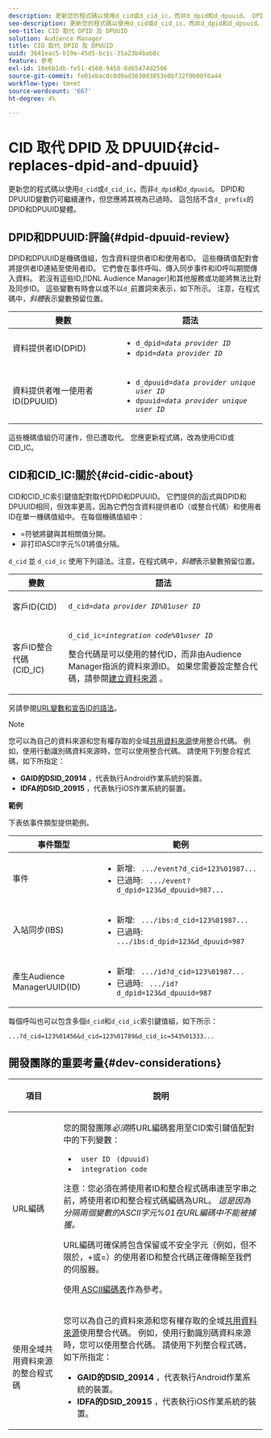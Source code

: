 ```yaml
---
description: 更新您的程式碼以使用d_cid或d_cid_ic，而非d_dpid和d_dpuuid。 DPID和DPUUID變數仍可繼續運作，但您應將其視為已過時。 這包括不含d_首碼的DPID和DPUUID變體。
seo-description: 更新您的程式碼以使用d_cid或d_cid_ic，而非d_dpid和d_dpuuid。 DPID和DPUUID變數仍可繼續運作，但您應將其視為已過時。 這包括不含d_首碼的DPID和DPUUID變體。
seo-title: CID 取代 DPID 及 DPUUID
solution: Audience Manager
title: CID 取代 DPID 及 DPUUID
uuid: 3641eac5-b19e-45d5-bc1c-35a23b4bab8c
feature: 參考
exl-id: 18e6b1db-fe51-4560-9458-8d65474d2506
source-git-commit: fe01ebac8c0d0ad3630d3853e0bf32f0b00f6a44
workflow-type: tm+mt
source-wordcount: '667'
ht-degree: 4%

---
```


# CID 取代 DPID 及 DPUUID{#cid-replaces-dpid-and-dpuuid}

更新您的程式碼以使用`d_cid`或`d_cid_ic`，而非`d_dpid`和`d_dpuuid`。 DPID和DPUUID變數仍可繼續運作，但您應將其視為已過時。 這包括不含`d_ prefix`的DPID和DPUUID變體。

## DPID和DPUUID:評論{#dpid-dpuuid-review}

DPID和DPUUID是機碼值組，包含資料提供者ID和使用者ID。 這些機碼值配對會將提供者ID連結至使用者ID。 它們會在事件呼叫、傳入同步事件和ID呼叫期間傳入資料。 若沒有這些ID,[!DNL Audience Manager]和其他服務或功能將無法比對及同步ID。 這些變數有時會以或不以`d_`前置詞來表示，如下所示。 注意，在程式碼中，*斜體*&#x200B;表示變數預留位置。

<table id="table_932B4416AE1E44E4A1E98D779D3B1ED5"> 
 <thead> 
  <tr> 
   <th colname="col1" class="entry"> 變數 </th> 
   <th colname="col2" class="entry"> 語法 </th> 
  </tr> 
 </thead>
 <tbody> 
  <tr> 
   <td colname="col1"> <p>資料提供者ID(DPID) </p> </td> 
   <td colname="col2"> 
    <ul id="ul_0567D39DCE784C20A81EC0845C7B1C6B"> 
     <li id="li_DDD8C18266314987A7C802918F4892A8"> <code>d_dpid=<i>data provider ID</i></code> </li> 
     <li id="li_80185558932E416698ABD71158303EA8"> <code>dpid=<i>data provider ID</i></code> </li> 
    </ul> </td> 
  </tr> 
  <tr> 
   <td colname="col1"> <p>資料提供者唯一使用者ID(DPUUID) </p> </td> 
   <td colname="col2"> 
    <ul id="ul_EA7F769523B142CE8FF5886E5CDFF2D9"> 
     <li id="li_C984E2FF0A83495880BB87C610FA3F79"> <code>d_dpuuid=<i>data provider unique user ID</i></code> </li> 
     <li id="li_DCFFAC995DCC49F489ACEFD97A06F877"> <code>dpuuid=<i>data provider unique user ID</i></code> </li> 
    </ul> </td> 
  </tr> 
 </tbody> 
</table>

這些機碼值組仍可運作，但已遭取代。 您應更新程式碼，改為使用CID或CID_IC。

## CID和CID_IC:關於{#cid-cidic-about}

CID和CID_IC索引鍵值配對取代DPID和DPUUID。 它們提供的函式與DPID和DPUUID相同，但效率更高，因為它們包含資料提供者ID（或整合代碼）和使用者ID在單一機碼值組中。 在每個機碼值組中：

* =符號將鍵與其相關值分開。
* 非打印ASCII字元%01將值分隔。

`d_cid` 並 `d_cid_ic` 使用下列語法。注意，在程式碼中，*斜體*&#x200B;表示變數預留位置。

<table id="table_0C8A4F8FDBC84416B4EB476F67BCFA8E"> 
 <thead> 
  <tr> 
   <th colname="col1" class="entry"> 變數 </th> 
   <th colname="col2" class="entry"> 語法 </th> 
  </tr> 
 </thead>
 <tbody> 
  <tr> 
   <td colname="col1"> <p>客戶ID(CID) </p> </td> 
   <td colname="col2"> <p> <code>d_cid=<i>data provider ID</i>%01<i>user ID</i></code> </p> </td> 
  </tr> 
  <tr> 
   <td colname="col1"> <p>客戶ID整合代碼(CID_IC) </p> </td> 
   <td colname="col2"> <p> <code>d_cid_ic=<i>integration code</i>%01<i>user ID</i></code> </p> <p> <span class="term">整合代碼</span>是可以使用的替代ID，而非由<span class="keyword">Audience Manager</span>指派的資料來源ID。 如果您需要設定整合代碼，請參閱<a href="../features/manage-datasources.md#create-data-source">建立資料來源</a> 。 </p> </td> 
  </tr> 
 </tbody> 
</table>

另請參閱[URL變數和宣告ID的語法](../features/declared-ids.md#variables-and-syntax)。

>[!NOTE]
>
>您可以為自己的資料來源和您有權存取的全域[共用資料來源](../features/datasources-list-and-settings.md#settings-menu-options)使用整合代碼。 例如，使用行動識別碼資料來源時，您可以使用整合代碼。 請使用下列整合程式碼，如下所指定：

* **GAID的DSID_20914** ，代表執行Android作業系統的裝置。
* **IDFA的DSID_20915** ，代表執行iOS作業系統的裝置。

**範例**

下表依事件類型提供範例。

<table id="table_097A58CCD6E64C4DB0652271A4F31AE8"> 
 <thead> 
  <tr> 
   <th colname="col1" class="entry"> 事件類型 </th> 
   <th colname="col2" class="entry"> 範例 </th> 
  </tr>
 </thead>
 <tbody> 
  <tr> 
   <td colname="col1"> <p>事件 </p> </td> 
   <td colname="col2"> 
    <ul id="ul_6EAB4188C6954512A28D1A8328794BCB"> 
     <li id="li_344AAEF1622343489E2AD6E2929CEA98">新增: <code> .../event?d_cid=123%01987...</code> </li> 
     <li id="li_B673C1BA5AD24C46AB8F8232EF89CE89">已過時: <code> .../event?d_dpid=123&amp;d_dpuuid=987...</code> </li> 
    </ul> </td> 
  </tr> 
  <tr> 
   <td colname="col1"> <p>入站同步(IBS) </p> </td> 
   <td colname="col2"> 
    <ul id="ul_78270745CBC2469B8CA9EDB7032B8F92"> 
     <li id="li_8C4620A04504442185F013F74E6B0647">新增: <code> .../ibs:d_cid=123%01987...</code> </li> 
     <li id="li_2A8F761C76334C1BB097CF1A9D7E8429">已過時: <code> .../ibs:d_dpid=123&amp;d_dpuuid=987</code> </li> 
    </ul> </td> 
  </tr> 
  <tr> 
   <td colname="col1"> <p>產生Audience ManagerUUID(ID) </p> </td> 
   <td colname="col2"> 
    <ul id="ul_EAA764DCFF7244F69ABF67ACEE13E579"> 
     <li id="li_18467A531FAF454A881CBD157BBFD6D2">新增: <code> .../id?d_cid=123%01987...</code> </li> 
     <li id="li_433C33F7BC284362AC7CC3C9DC0BF471">已過時: <code> .../id?d_dpid=123&amp;d_dpuuid=987</code> </li> 
    </ul> </td> 
  </tr> 
 </tbody> 
</table>

每個呼叫也可以包含多個`d_cid`和`d_cid_ic`索引鍵值組，如下所示：

```
...?d_cid=123%01456&d_cid=123%01789&d_cid_ic=543%01333...
```

## 開發團隊的重要考量{#dev-considerations}

<table id="table_5DD068FAE68A42CDB49B6C064706802A"> 
 <thead> 
  <tr> 
   <th colname="col1" class="entry"> <p>項目 </p> </th> 
   <th colname="col2" class="entry"> <p>說明 </p> </th> 
  </tr>
 </thead>
 <tbody> 
  <tr> 
   <td colname="col1"> <p>URL編碼 </p> </td> 
   <td colname="col2"> <p>您的開發團隊<i>必須</i>將URL編碼套用至CID索引鍵值配對中的下列變數： </p> <p> 
     <ul id="ul_66DCB63C60914057B2BE21F49D9A36CA"> 
      <li id="li_6D82B4DB40BB4BB0B8FAF5841577FAAC"><code> user ID</code> <code> (dpuuid)</code> </li> 
      <li id="li_D2F94B07B0D84B09A5CDFA48518DDD62"><code> integration code</code> </li> 
     </ul> </p> <p> <p>注意：您必須在</i>將使用者ID和整合程式碼串連至字串之前，將使用者ID和整合程式碼編碼為URL。 <i>這是因為分隔兩個變數的ASCII字元%01在URL編碼中不能被捕獲。 </i></p> </p> <p>URL編碼可確保將包含保留或不安全字元（例如，但不限於，+或=）的使用者ID和整合代碼正確傳輸至我們的伺服器。 </p> <p>使用<a href="https://www.w3schools.com/tags/ref_urlencode.asp" format="https" scope="external"> ASCII編碼表</a>作為參考。 </p> </td> 
  </tr> 
  <tr> 
   <td colname="col1"> <p>使用全域共用資料來源的整合程式碼 </p> </td> 
   <td colname="col2"> <p>您可以為自己的資料來源和您有權存取的全域<a href="../features/datasources-list-and-settings.md#settings-menu-options">共用資料來源</a>使用整合代碼。 例如，使用行動識別碼資料來源時，您可以使用整合代碼。 請使用下列整合程式碼，如下所指定： </p> <p> 
     <ul id="ul_B306EE96A3BD4CE982E113D5E23826CF"> 
      <li id="li_3340C7AFA9AB4105A2CCF3E476EC7552"> <b>GAID的DSID_20914</b> ，代表執行Android作業系統的裝置。 </li> 
      <li id="li_779D9F08021043FCB233A0ABF5160C76"> <b>IDFA的DSID_20915</b> ，代表執行iOS作業系統的裝置。 </li> 
     </ul> </p> </td> 
  </tr> 
 </tbody> 
</table>
